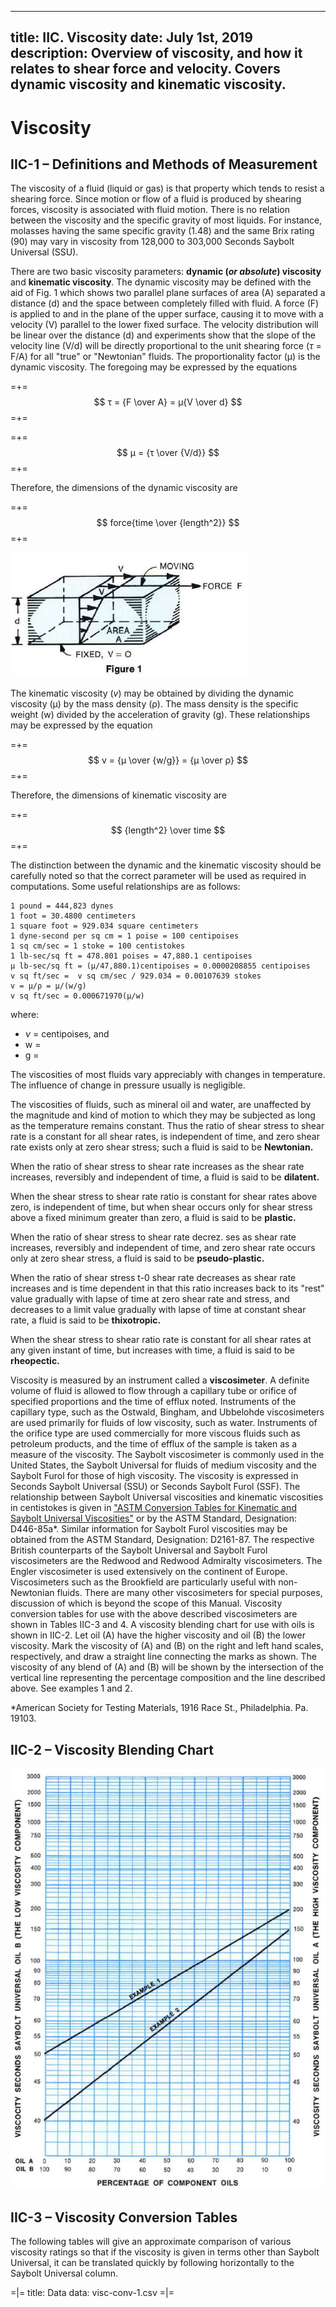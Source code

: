 -----
title: IIC. Viscosity
date:  July 1st, 2019
description: Overview of viscosity, and how it relates to shear force and velocity. Covers dynamic viscosity and kinematic viscosity.
-----

# Viscosity

## IIC-1 – Definitions and Methods of Measurement

The viscosity of a fluid (liquid or gas) is that property
which tends to resist a shearing force. Since
motion or flow of a fluid is produced by shearing
forces, viscosity is associated with fluid motion.
There is no relation between the viscosity and the
specific gravity of most liquids. For instance, molasses
having the same specific gravity (1.48) and
the same Brix rating (90) may vary in viscosity
from 128,000 to 303,000 Seconds Saybolt Universal
(SSU).

There are two basic viscosity parameters:
**dynamic (*or absolute*) viscosity** and **kinematic viscosity**.
The dynamic viscosity may be defined with the aid of Fig. 1 which 
shows two parallel plane surfaces of area (A) separated a distance
(d) and the space between completely filled
with fluid. A force (F) is applied to and in the plane
of the upper surface, causing it to move with a
velocity (V) parallel to the lower fixed surface. The
velocity distribution will be linear over the distance
(d) and experiments show that the slope of the velocity line (V/d)
will be directly proportional to the unit shearing force (*τ* = F/A) 
for all "true" or "Newtonian" fluids. The proportionality factor (μ)
is the dynamic viscosity. The foregoing may be expressed
by the equations

=+=
$$ τ = {F \over A} = μ{V \over d} $$
=+=

=+=
$$ μ = {τ \over {V/d}} $$
=+=

Therefore, the dimensions of the dynamic viscosity
are

=+=
$$ force{time \over {length^2}} $$
=+=

<units us = "The unit of dynamic viscosity in English measure
is the pound-second per square foot which is numerically
identical with the slug per foot-second." metric = "The unit of dynamic 
viscosity in Metric measure is the dyne-second per square centimeter, 
called the POISE, which is numerically identical with the
gram per centimeter-second. It usually is more
convenient to express numerical values in CENTIPOISES
such that 100 centipoises equal one POISE."/>

![](IIC-1_Fig-1.png "")

The kinematic viscosity (*v*) may be obtained by dividing
the dynamic viscosity (μ) by the mass density
(ρ). The mass density is the specific weight (w)
divided by the acceleration of gravity (g). These
relationships may be expressed by the equation

=+=
$$ v = {μ \over {w/g}} = {μ \over ρ} $$
=+=

Therefore, the dimensions of kinematic viscosity
are

=+=
$$ {length^2} \over time $$
=+=

<units us = "The unit of kinematic viscosity in English measure
is the square foot per second." metric = "The unit of kinematic
viscosity in Metric measure is the square
centimeter per second called the STOKE. It usually
is more convenient to express numerical values in
CENTISTOKES such that 100 centistokes equal
one stoke."/>

The distinction between the dynamic and the kinematic
viscosity should be carefully noted so that
the correct parameter will be used as required in
computations. Some useful relationships are as
follows:

    1 pound = 444,823 dynes
    1 foot = 30.4800 centimeters
    1 square foot = 929.034 square centimeters
    1 dyne-second per sq cm = 1 poise = 100 centipoises
    1 sq cm/sec = 1 stoke = 100 centistokes
    1 lb-sec/sq ft = 478.801 poises = 47,880.1 centipoises
    μ lb-sec/sq ft = (μ/47,880.1)centipoises = 0.0000208855 centipoises
    v sq ft/sec =  v sq cm/sec / 929.034 = 0.00107639 stokes
    v = μ/ρ = μ/(w/g)
    v sq ft/sec = 0.000671970(μ/w)
    
where:

- *ν* = centipoises, and
- w = <units us = "lbf/cu ft" metric = "N/m^3^"/>
- g = <units us = "32.1740 ft/sec/sec at sea
level and approximately 45 degrees latitude" 
metric = "980.665 cm/sec/sec"/>

The viscosities of most fluids vary appreciably with
changes in temperature. The influence of change
in pressure usually is negligible.

The viscosities of fluids, such as mineral oil and
water, are unaffected by the magnitude and kind
of motion to which they may be subjected as long
as the temperature remains constant. Thus the
ratio of shear stress to shear rate is a constant for
all shear rates, is independent of time, and zero
shear rate exists only at zero shear stress; such a
fluid is said to be **Newtonian.**

When the ratio of shear stress to shear rate increases
as the shear rate increases, reversibly and
independent of time, a fluid is said to be **dilatent.**

When the shear stress to shear rate ratio is constant
for shear rates above zero, is independent of
time, but when shear occurs only for shear stress
above a fixed minimum greater than zero, a fluid
is said to be **plastic.**

When the ratio of shear stress to shear rate decrez.
ses as shear rate increases, reversibly and
independent of time, and zero shear rate occurs
only at zero shear stress, a fluid is said to be
**pseudo-plastic.**

When the ratio of shear stress t-0 shear rate decreases
as shear rate increases and is time dependent
in that this ratio increases back to its "rest"
value gradually with lapse of time at zero shear
rate and stress, and decreases to a limit value
gradually with lapse of time at constant shear rate,
a fluid is said to be **thixotropic.**

When the shear stress to shear ratio rate is constant
for all shear rates at any given instant of time,
but increases with time, a fluid is said to be
**rheopectic.**

Viscosity is measured by an instrument called a
**viscosimeter**. A definite volume of fluid is allowed
to flow through a capillary tube or orifice of specified
proportions and the time of efflux noted. Instruments
of the capillary type, such as the Ostwald,
Bingham, and Ubbelohde viscosimeters are
used primarily for fluids of low viscosity, such as
water. Instruments of the orifice type are used
commercially for more viscous fluids such as petroleum
products, and the time of efflux of the
sample is taken as a measure of the viscosity. The
Saybolt viscosimeter is commonly used in the
United States, the Saybolt Universal for fluids of
medium viscosity and the Saybolt Furol for those
of high viscosity. The viscosity is expressed in
Seconds Saybolt Universal (SSU) or Seconds Saybolt
Furol (SSF). The relationship between Saybolt
Universal viscosities and kinematic viscosities in
centistokes is given in <a href="https://www.astm.org/Standards/D2161.htm" target="_blank">"ASTM Conversion Tables
for Kinematic and Saybolt Universal Viscosities"</a>
or by the ASTM Standard, Designation: D446-85a*.
Similar information for Saybolt Furol viscosities
may be obtained from the ASTM Standard, Designation:
D2161-87. The respective British counterparts
of the Saybolt Universal and Saybolt Furol viscosimeters
are the Redwood and Redwood Admiralty
viscosimeters. The Engler viscosimeter is used extensively
on the continent of Europe. Viscosimeters
such as the Brookfield are particularly useful with
non-Newtonian fluids. There are many other viscosimeters
for special purposes, discussion of
which is beyond the scope of this Manual. Viscosity
conversion tables for use with the above described
viscosimeters are shown in Tables IIC-3 and 4. A
viscosity blending chart for use with oils is shown
in IIC-2. Let oil (A) have the higher viscosity and oil
(B) the lower viscosity. Mark the viscosity of (A) and
(B) on the right and left hand scales, respectively,
and draw a straight line connecting the marks as
shown. The viscosity of any blend of (A) and (B) will
be shown by the intersection of the vertical line
representing the percentage composition and the
line described above. See examples 1 and 2.


*American Society for Testing Materials, 1916 Race St., Philadelphia.
Pa. 19103.

## IIC-2 – Viscosity Blending Chart
   
![](IIC-2.png "")


## IIC-3 – Viscosity Conversion Tables

The following tables will give an approximate comparison of various viscosity ratings so that if the viscosity
is given in terms other than Saybolt Universal, it can be translated quickly by following horizontally to the
Saybolt Universal column.

=|=
title: Data
data: visc-conv-1.csv
=|=